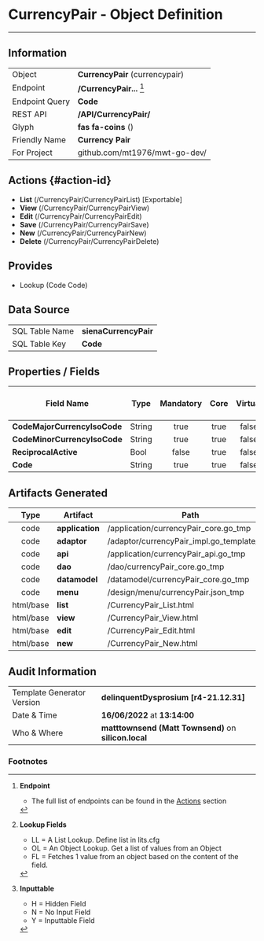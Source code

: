 # **CurrencyPair** - Object Definition
---
##  Information
|   |   |
|---|---|
|Object         |**CurrencyPair** (currencypair) |
|Endpoint 	    |**/CurrencyPair...** [^1]|
|Endpoint Query |**Code**|
|REST API|**/API/CurrencyPair/**|
Glyph|**fas fa-coins** ()
Friendly Name|**Currency Pair**|
|For Project    |github.com/mt1976/mwt-go-dev/|

##  Actions {#action-id}
* **List** (/CurrencyPair/CurrencyPairList) [Exportable]
* **View** (/CurrencyPair/CurrencyPairView)
* **Edit** (/CurrencyPair/CurrencyPairEdit)
* **Save** (/CurrencyPair/CurrencyPairSave)
* **New** (/CurrencyPair/CurrencyPairNew)
* **Delete** (/CurrencyPair/CurrencyPairDelete)







##  Provides
 * Lookup (Code Code)






##  Data Source 
|   |   |
|---|---|
SQL Table Name       | **sienaCurrencyPair**
SQL Table Key | **Code**



##  Properties / Fields
| Field Name| Type | Mandatory | Core | Virtual | Overide | Lookup [^2]| Lookup Object      | Lookup Field Source         | Lookup Return Value                | Inputable [^3]|DB Column|Default Value| No Change | Callout | Internal |
| -- | --  | :--: | :--: | :--: |:--: |:--: |:--: |-- |-- |:--: |-- | --| :--: | :--: | :--: |
|**CodeMajorCurrencyIsoCode**|String|true|true|false|true|OL|Currency|CodeMajorCurrencyIsoCode|Name|Y|CodeMajorCurrencyIsoCode||true|false|false|
|**CodeMinorCurrencyIsoCode**|String|true|true|false|true|OL|Currency|CodeMinorCurrencyIsoCode|Name|Y|CodeMinorCurrencyIsoCode||true|false|false|
|**ReciprocalActive**|Bool|false|true|false|false|LL|tf|||Y|ReciprocalActive|True|false|false|false|
|**Code**|String|true|true|false|true|||||N|Code||true|true|false|


##  Artifacts Generated
| Type | Artifact | Path|
| :--: | -- | -- |
| code | **application** | /application/currencyPair_core.go_tmp |
| code | **adaptor** | /adaptor/currencyPair_impl.go_template_tmp |
| code | **api** | /application/currencyPair_api.go_tmp |
| code | **dao** | /dao/currencyPair_core.go_tmp |
| code | **datamodel** | /datamodel/currencyPair_core.go_tmp |
| code | **menu** | /design/menu/currencyPair.json_tmp |
| html/base | **list** | /CurrencyPair_List.html |
| html/base | **view** | /CurrencyPair_View.html |
| html/base | **edit** | /CurrencyPair_Edit.html |
| html/base | **new** | /CurrencyPair_New.html |


## Audit Information
|   |   |
|---|---|
Template Generator Version   | **delinquentDysprosium [r4-21.12.31]**
Date & Time		     | **16/06/2022** at **13:14:00**
Who & Where		     | **matttownsend (Matt Townsend)** on **silicon.local**

### Footnotes
[^1]: **Endpoint**
    * The full list of endpoints can be found in the [Actions](#action-id) section
[^2]: **Lookup Fields**
    * LL = A List Lookup. Define list in lits.cfg
    * OL = An Object Lookup. Get a list of values from an Object
    * FL = Fetches 1 value from an object based on the content of the field. 
[^3]: **Inputtable**   
    * H = Hidden Field
    * N = No Input Field
    * Y = Inputtable Field